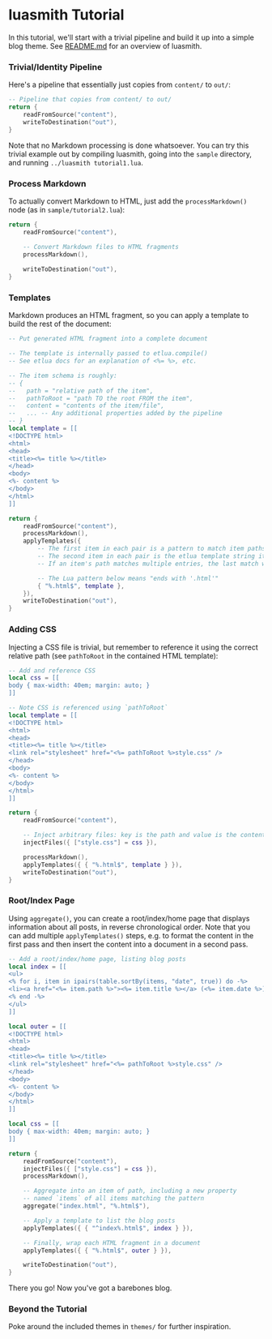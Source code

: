 # luasmith Tutorial
In this tutorial, we'll start with a trivial pipeline and build it up into a simple blog theme. See [README.md](README.md) for an overview of luasmith.

### Trivial/Identity Pipeline
Here's a pipeline that essentially just copies from `content/` to `out/`:

```lua
-- Pipeline that copies from content/ to out/
return {
	readFromSource("content"),
	writeToDestination("out"),
}
```

Note that no Markdown processing is done whatsoever. You can try this trivial example out by compiling luasmith, going into the `sample` directory, and running `../luasmith tutorial1.lua`.

### Process Markdown
To actually convert Markdown to HTML, just add the `processMarkdown()` node (as in `sample/tutorial2.lua`):

```lua
return {
	readFromSource("content"),

    -- Convert Markdown files to HTML fragments
    processMarkdown(),
    
	writeToDestination("out"),
}
```

### Templates
Markdown produces an HTML fragment, so you can apply a template to build the rest of the document:

```lua
-- Put generated HTML fragment into a complete document

-- The template is internally passed to etlua.compile()
-- See etlua docs for an explanation of <%= %>, etc.

-- The item schema is roughly:
-- {
--   path = "relative path of the item",
--   pathToRoot = "path TO the root FROM the item",
--   content = "contents of the item/file",
--   ... -- Any additional properties added by the pipeline
-- }
local template = [[
<!DOCTYPE html>
<html>
<head>
<title><%= title %></title>
</head>
<body>
<%- content %>
</body>
</html>
]]

return {
	readFromSource("content"),
    processMarkdown(),
    applyTemplates({
        -- The first item in each pair is a pattern to match item paths
        -- The second item in each pair is the etlua template string itself
        -- If an item's path matches multiple entries, the last match wins

        -- The Lua pattern below means "ends with '.html'"
        { "%.html$", template },
    }),
	writeToDestination("out"),
}
```

### Adding CSS
Injecting a CSS file is trivial, but remember to reference it using the correct relative path (see `pathToRoot` in the contained HTML template):

```lua
-- Add and reference CSS
local css = [[
body { max-width: 40em; margin: auto; }
]]

-- Note CSS is referenced using `pathToRoot`
local template = [[
<!DOCTYPE html>
<html>
<head>
<title><%= title %></title>
<link rel="stylesheet" href="<%= pathToRoot %>style.css" />
</head>
<body>
<%- content %>
</body>
</html>
]]

return {
	readFromSource("content"),

    -- Inject arbitrary files: key is the path and value is the content
    injectFiles({ ["style.css"] = css }),

    processMarkdown(),
    applyTemplates({ { "%.html$", template } }),
	writeToDestination("out"),
}
```

### Root/Index Page
Using `aggregate()`, you can create a root/index/home page that displays information about all posts, in reverse chronological order. Note that you can add multiple `applyTemplates()` steps, e.g. to format the content in the first pass and then insert the content into a document in a second pass.

```lua
-- Add a root/index/home page, listing blog posts
local index = [[
<ul>
<% for i, item in ipairs(table.sortBy(items, "date", true)) do -%>
<li><a href="<%= item.path %>"><%= item.title %></a> (<%= item.date %>)</li>
<% end -%>
</ul>
]]

local outer = [[
<!DOCTYPE html>
<html>
<head>
<title><%= title %></title>
<link rel="stylesheet" href="<%= pathToRoot %>style.css" />
</head>
<body>
<%- content %>
</body>
</html>
]]

local css = [[
body { max-width: 40em; margin: auto; }
]]

return {
	readFromSource("content"),
    injectFiles({ ["style.css"] = css }),
    processMarkdown(),

    -- Aggregate into an item of path, including a new property
    -- named `items` of all items matching the pattern
    aggregate("index.html", "%.html$"),

    -- Apply a template to list the blog posts
    applyTemplates({ { "^index%.html$", index } }),

    -- Finally, wrap each HTML fragment in a document
    applyTemplates({ { "%.html$", outer } }),

	writeToDestination("out"),
}
```

There you go! Now you've got a barebones blog.

### Beyond the Tutorial
Poke around the included themes in `themes/` for further inspiration.
